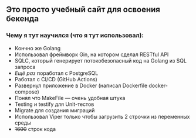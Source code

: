 ## Это просто учебный сайт для освоения бекенда

### Чему я тут научился (что я тут использовал):
- Кончно же Golang
- Использовал фреймворк Gin, на котором сделал RESTful API
- SQLC, который генерирует потокобезопасный код на Golang из SQL запроса
- _Ещё раз_ поработал с PostgreSQL
- Работал с CI/CD (GitHub Actions)
- Развернул приложение в Docker (написал Dockerfile docker-compose)
- Понял что MakeFile — очень удобная штука
- Testing и testify для Unit-тестов
- Migrate для создания миграций 
- Использовал Viper только чтобы загрузить 2 строчки из переменных среды
- ~~1600~~ строк кода